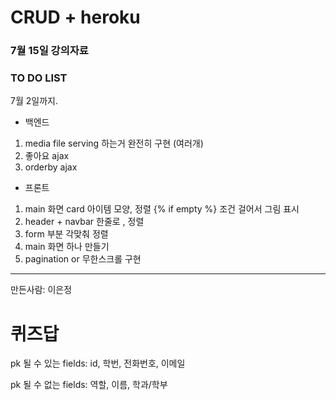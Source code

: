 # CRUD + heroku
### 7월 15일 강의자료


### TO DO LIST

7월 2일까지.

* 백엔드
1. media file serving 하는거 완전히 구현 (여러개)
2. 좋아요 ajax
3. orderby ajax

* 프론트
1. main 화면 card 아이템 모양, 정렬
    {% if empty %} 조건 걸어서 그림 표시
2. header + navbar 한줄로 , 정렬
3. form 부분 각맞춰 정렬
4. main 화면 하나 만들기
5. pagination or 무한스크롤 구현



<hr/>
만든사람: 이은정

# 퀴즈답
pk 될 수 있는 fields: id, 학번, 전화번호, 이메일

pk 될 수 없는 fields: 역할, 이름, 학과/학부
